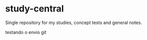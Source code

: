# study-central
Single repository for my studies, concept tests and general notes.

testando o envio git